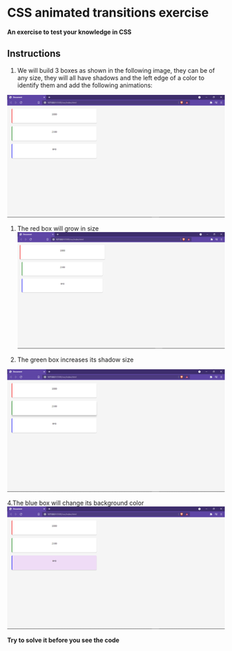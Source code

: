 # CSS animated transitions exercise
**An exercise to test your knowledge in CSS**
## Instructions

 1. We will build 3 boxes as shown in the following image, they can be of any size, they will all have shadows and the left edge of a color to identify them and add the following animations:

![enter image description here](https://raw.githubusercontent.com/AngelYahir/Advanced-CSS-exercise/master/images/1.png)

 1. The red box will grow in size
 ![enter image description here](https://raw.githubusercontent.com/AngelYahir/Advanced-CSS-exercise/master/images/2.png)
 
 
 3. The green box increases  its shadow size

![enter image description here](https://raw.githubusercontent.com/AngelYahir/Advanced-CSS-exercise/master/images/3.png)

4.The blue box will change its background color
 ![enter image description here](https://raw.githubusercontent.com/AngelYahir/Advanced-CSS-exercise/master/images/4.png)

**Try to solve it before you see the code**
